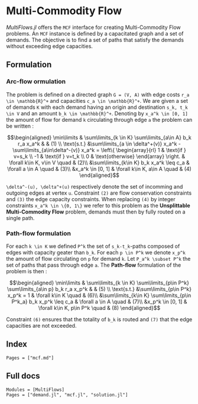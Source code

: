 # Multi-Commodity Flow

_MultiFlows.jl_ offers the `MCF` interface for creating Multi-Commodity Flow problems. An `MCF` instance is defined by a capacitated graph and a set of demands. The objective is to find a set of paths that satisfy the demands without exceeding edge capacities.

## Formulation

### Arc-flow ormulation

The problem is defined on a directed graph ``G = (V, A)`` with edge costs ``r_a \in \mathbb{R}^+`` and capacities ``c_a \in \mathbb{R}^+``. We are given a set of demands ``K`` with each demand having an origin and destination ``s_k, t_k \in V`` and an amount ``b_k \in \mathbb{R}^+``. Denoting by ``x_a^k \in [0, 1]`` the amount of flow for demand ``k`` circulating through edge ``a`` the problem can be written : 

```math
\begin{aligned}
\min\limits & \sum\limits_{k \in K} \sum\limits_{a\in A} b_k r_a x_a^k & & (1) \\
\text{s.t.} &\sum\limits_{a \in \delta^+(v)} x_a^k - \sum\limits_{a\in\delta^-(v)} x_a^k = \left\{ \begin{array}{rl} 1 & \text{if } v=s_k \\ -1 & \text{if } v=t_k \\ 0 & \text{otherwise} \end{array} \right. & \forall k\in K, v\in V \quad & (2)\\
&\sum\limits_{k\in K} b_k x_a^k \leq c_a & \forall a \in A \quad & (3)\\
&x_a^k \in [0, 1] & \forall k\in K, a\in A \quad & (4)
\end{aligned}
```

``\delta^-(u), \delta^+(u)`` respectively denote the set of incomming and outgoing edges at vertex ``u``. Constraint ``(2)`` are flow conservation constraints and ``(3)`` the edge capacity constraints. When replacing ``(4)`` by integer constraints ``x_a^k \in \{0, 1\}`` we refer to this problem as the **Unsplittable Multi-Commodity Flow** problem, demands must then by fully routed on a single path.

### Path-flow formulation
For each ``k \in K`` we defined ``P^k`` the set of ``s_k-t_k``-paths composed of edges with capacity geater than ``b_k``. For each ``p \in P^k`` we denote ``x_p^k`` the amount of flow circulating on ``p`` for demand ``k``. Let ``P_a^k \subset P^k`` the set of paths that pass through edge ``a``. The **Path-flow** formulation of the problem is then : 

```math
\begin{aligned}
\min\limits & \sum\limits_{k \in K} \sum\limits_{p\in P^k} \sum\limits_{a\in p} b_k r_a x_p^k & & (5) \\
\text{s.t.} &\sum\limits_{p\in P^k} x_p^k  = 1 & \forall k\in K \quad & (6)\\
&\sum\limits_{k\in K} \sum\limits_{p\in P^k_a} b_k x_p^k \leq c_a & \forall a \in A \quad & (7)\\
&x_p^k \in [0, 1] & \forall k\in K, p\in P^k \quad & (8)
\end{aligned}
```

Constraint ``(6)`` ensures that the totality of ``b_k`` is routed and ``(7)`` that the edge capacities are not exceeded.

## Index

```@index
Pages = ["mcf.md"]
```

## Full docs

```@autodocs
Modules = [MultiFlows]
Pages = ["demand.jl", "mcf.jl", "solution.jl"]

```

